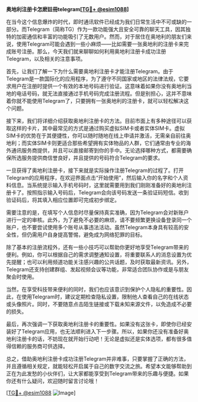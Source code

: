 **奥地利注册卡怎麽註冊telegram[[TG💪+ @esim1088](https://t.me/s/esim1088)]**

在当今这个信息爆炸的时代，即时通讯软件已经成为我们日常生活中不可或缺的一部分。而Telegram（简称TG）作为一款功能强大且安全可靠的聊天工具，因其独特的加密通信和丰富的功能吸引了无数用户。然而，对于居住在奥地利的朋友们来说，使用Telegram可能会遇到一些小麻烦——比如需要一张奥地利的注册卡来完成账号注册。那么，今天我们就来聊聊如何利用奥地利注册卡成功注册Telegram，以及相关的注意事项。

首先，让我们了解一下为什么需要奥地利注册卡才能注册Telegram。由于Telegram是一款国际化的应用程序，为了遵守不同国家或地区的法律法规，它要求用户在注册时提供一个有效的本地号码进行验证。这意味着如果你没有奥地利当地的电话号码，就无法直接通过手机号码完成注册流程。但是别担心，这并不意味着你就不能使用Telegram了，只要拥有一张奥地利的注册卡，就可以轻松解决这个问题。

接下来，我们将详细介绍获取奥地利注册卡的方法。目前市面上有多种途径可以获取这样的卡片，其中最常见的方式是通过购买虚拟SIM卡或者实体SIM卡。虚拟SIM卡的优势在于其便捷性，你可以随时随地在线上申请并激活，无需亲自前往奥地利；而实体SIM卡则更适合那些希望拥有实体物品的人群，它们通常由专业的海外通讯服务商提供，并且可以直接邮寄到你的手中。无论选择哪种方式，都需要确保所选服务提供商信誉良好，并且提供的号码符合Telegram的要求。

一旦获得了奥地利注册卡，接下来就是实际操作注册Telegram的过程了。打开Telegram的应用程序，在欢迎界面点击“开始使用”，然后输入你的名字和个人资料信息。当系统提示输入手机号码时，这里就需要用到我们刚刚准备好的奥地利注册卡了。按照指示输入号码后，Telegram会向该号码发送一条验证码短信。收到验证码后，将其填入相应位置即可完成初步绑定。

需要注意的是，在填写个人信息时尽量保持真实准确，因为Telegram会对新账户进行一定的审核。此外，为了避免不必要的麻烦，请不要频繁更换设备登录同一个账户，也不要尝试使用多个账号从事违法活动。虽然Telegram本身具有较高的安全性，但仍需用户自身提高警惕，避免成为网络犯罪的目标。

除了基本的注册流程外，还有一些小技巧可以帮助你更好地享受Telegram带来的便利。例如，你可以根据自己的需求调整通知设置，将重要联系人的消息设置为优先提醒；也可以利用频道功能关注感兴趣的公共话题，及时获取最新资讯。另外，Telegram还支持创建群组、发起视频会议等功能，非常适合团队协作或是与朋友聚会时使用。

当然，在享受科技带来便利的同时，我们也应该意识到保护个人隐私的重要性。因此，在使用Telegram时，建议定期检查隐私设置，限制他人查看自己的在线状态或头像照片。同时，不要随意点击陌生链接或下载未知来源文件，以免造成不必要的损失。

最后，再次强调一下获取奥地利注册卡的重要性。如果没有这张卡，即使你已经安装好了Telegram应用，也无法顺利进入下一步骤。所以，如果你还没有准备好奥地利注册卡的话，不妨现在就开始行动吧！无论是虚拟还是实体选项，都有很多值得信赖的服务商可供选择。

总之，借助奥地利注册卡成功注册Telegram并非难事，只要掌握了正确的方法，并且遵循相关规定，就能轻松开启属于自己的数字交流之旅。希望本文能够帮助到正在为此发愁的小伙伴们，让大家都能享受到Telegram带来的乐趣与便捷。如果你还有什么疑问，欢迎随时留言讨论哦！

[[TG💪+ @esim1088](https://t.me/s/esim1088) ![Image](https://i.postimg.cc/4NQfJmqS/Snipaste-2025-05-13-00-14-12.png)]